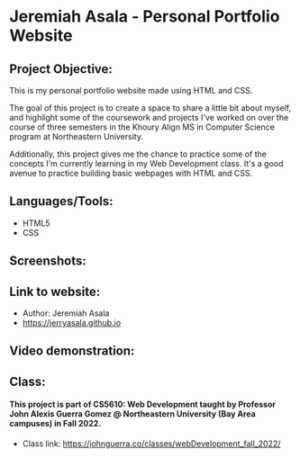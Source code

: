 # Jeremiah Asala - Personal Portfolio Website

## Project Objective:
This is my personal portfolio website made using HTML and CSS.

The goal of this project is to create a space to share a little bit about myself, and highlight some of the coursework and projects I've worked on over the course of three semesters in the Khoury Align MS in Computer Science program at Northeastern University.

Additionally, this project gives me the chance to practice some of the concepts I'm currently learning in my Web Development class. It's a good avenue to practice building basic webpages with HTML and CSS.  

## Languages/Tools:
- HTML5
- CSS

## Screenshots:

## Link to website:
- Author: Jeremiah Asala
- https://jerryasala.github.io

## Video demonstration:

## Class:
#### This project is part of CS5610: Web Development taught by Professor John Alexis Guerra Gomez @ Northeastern University (Bay Area campuses) in Fall 2022. 
- Class link: https://johnguerra.co/classes/webDevelopment_fall_2022/
